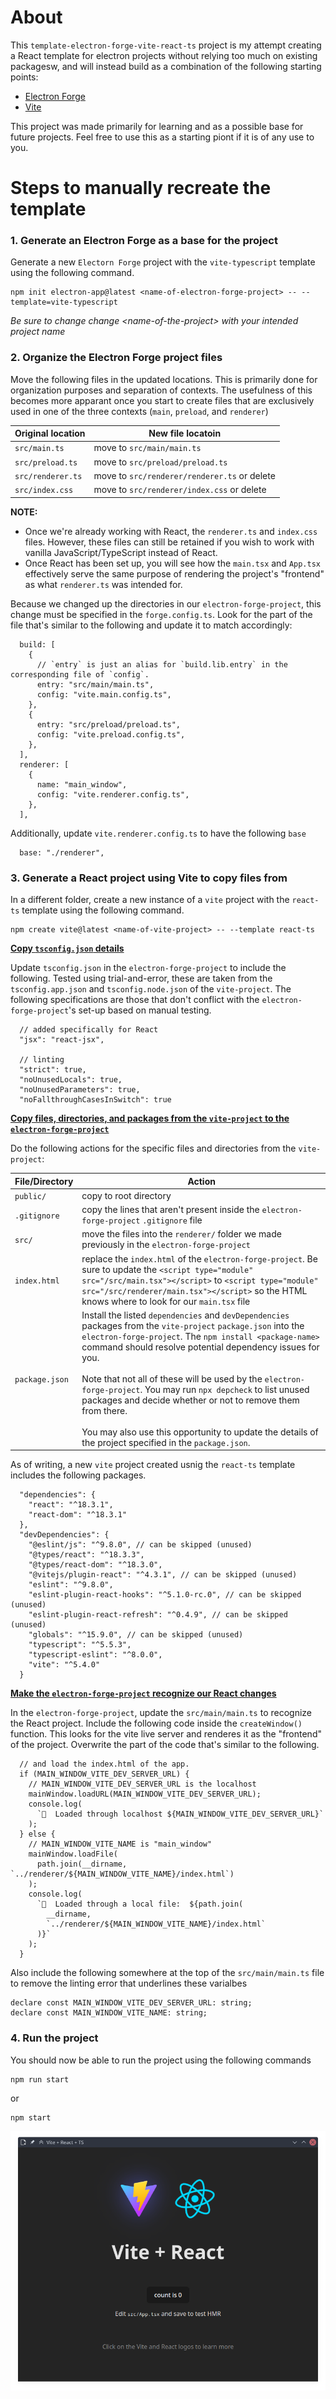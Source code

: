 # About
This `template-electron-forge-vite-react-ts` project is my attempt creating a React template for electron projects without relying too much on existing packagesw, and will instead build as a combination of the following starting points:
  * [Electron Forge](https://www.electronforge.io/)
  * [Vite](https://vitejs.dev/)

This project was made primarily for learning and as a possible base for future projects. Feel free to use this as a starting piont if it is of any use to you.

# Steps to manually recreate the template
### 1. Generate an Electron Forge as a base for the project
Generate a new `Electorn Forge` project with the `vite-typescript` template using the following command.
```
npm init electron-app@latest <name-of-electron-forge-project> -- --template=vite-typescript
```
*Be sure to change change &lt;name-of-the-project&gt; with your intended project name*

### 2. Organize the Electron Forge project files
Move the following files in the updated locations. This is primarily done for organization purposes and separation of contexts. The usefulness of this becomes more apparant once you start to create files that are exclusively used in one of the three contexts (`main`, `preload`, and `renderer`)

| Original location  | New file locatoin |
|------------------------ | ----------------- |
| `src/main.ts` | move to `src/main/main.ts` |
| `src/preload.ts` | move to `src/preload/preload.ts` |
| `src/renderer.ts` | move to `src/renderer/renderer.ts` or delete |
| `src/index.css` | move to `src/renderer/index.css` or delete |

**NOTE:**
  * Once we're already working with React, the `renderer.ts` and `index.css` files. However, these files can still be retained if you wish to work with vanilla JavaScript/TypeScript instead of React.
  * Once React has been set up, you will see how the `main.tsx` and `App.tsx` effectively serve the same purpose of rendering the project's "frontend" as what `renderer.ts` was intended for.

Because we changed up the directories in our `electron-forge-project`, this change must be specified in the `forge.config.ts`. Look for the part of the file that's similar to the following and update it to match accordingly:
```
  build: [
    {
      // `entry` is just an alias for `build.lib.entry` in the corresponding file of `config`.
      entry: "src/main/main.ts",
      config: "vite.main.config.ts",
    },
    {
      entry: "src/preload/preload.ts",
      config: "vite.preload.config.ts",
    },
  ],
  renderer: [
    {
      name: "main_window",
      config: "vite.renderer.config.ts",
    },
  ],
```

Additionally, update `vite.renderer.config.ts` to have the following `base`
```
  base: "./renderer",
```

### 3. Generate a React project using Vite to copy files from
In a different folder, create a new instance of a `vite` project with the `react-ts` template using the following command.

```
npm create vite@latest <name-of-vite-project> -- --template react-ts
```

<u>**Copy `tsconfig.json` details**</u>

Update `tsconfig.json` in the `electron-forge-project` to include the following. Tested using trial-and-error, these are taken from the `tsconfig.app.json` and `tsconfig.node.json` of the `vite-project`. The following specifications are those that don't conflict with the `electron-forge-project`'s set-up based on manual testing.
```
  // added specifically for React
  "jsx": "react-jsx",

  // linting
  "strict": true,
  "noUnusedLocals": true,
  "noUnusedParameters": true,
  "noFallthroughCasesInSwitch": true
```

<u>**Copy files, directories, and packages from the `vite-project` to the `electron-forge-project`**</u>

Do the following actions for the specific files and directories from the `vite-project`:

|File/Directory | Action |
|---------------|--------|
|`public/`| copy to root directory|
|`.gitignore`| copy the lines that aren't present inside the `electron-forge-project` `.gitignore` file|
| `src/` | move the files into the `renderer/` folder we made previously in the `electron-forge-project`|
| `index.html` | replace the `index.html` of the `electron-forge-project`. Be sure to update the `<script type="module" src="/src/main.tsx"></script>` to `<script type="module" src="/src/renderer/main.tsx"></script>` so the HTML knows where to look for our `main.tsx` file|
| `package.json` | Install the listed `dependencies` and `devDependencies` packages from the `vite-project` `package.json` into the `electron-forge-project`. The `npm install <package-name>` command should resolve potential dependency issues for you. <br><br> Note that not all of these will be used by the `electron-forge-project`. You may run `npx depcheck` to list unused packages and decide whether or not to remove them from there. <br><br> You may also use this opportunity to update the details of the project specified in the `package.json`.|

As of writing, a new `vite` project created usnig the `react-ts` template includes the following packages.
```
  "dependencies": {
    "react": "^18.3.1",
    "react-dom": "^18.3.1"
  },
  "devDependencies": {
    "@eslint/js": "^9.8.0", // can be skipped (unused)
    "@types/react": "^18.3.3",
    "@types/react-dom": "^18.3.0",
    "@vitejs/plugin-react": "^4.3.1", // can be skipped (unused)
    "eslint": "^9.8.0",
    "eslint-plugin-react-hooks": "^5.1.0-rc.0", // can be skipped (unused)
    "eslint-plugin-react-refresh": "^0.4.9", // can be skipped (unused)
    "globals": "^15.9.0", // can be skipped (unused)
    "typescript": "^5.5.3",
    "typescript-eslint": "^8.0.0",
    "vite": "^5.4.0"
  }
```

<u>**Make the `electron-forge-project` recognize our React changes**</u>

In the `electron-forge-project`, update the `src/main/main.ts` to recognize the React project. Include the following code inside the `createWindow()` function. This looks for the vite live server and renderes it as the "frontend" of the project. Overwrite the part of the code that's similar to the following. 
```
  // and load the index.html of the app.
  if (MAIN_WINDOW_VITE_DEV_SERVER_URL) {
    // MAIN_WINDOW_VITE_DEV_SERVER_URL is the localhost
    mainWindow.loadURL(MAIN_WINDOW_VITE_DEV_SERVER_URL);
    console.log(
      `🛜  Loaded through localhost ${MAIN_WINDOW_VITE_DEV_SERVER_URL}`
    );
  } else {
    // MAIN_WINDOW_VITE_NAME is "main_window"
    mainWindow.loadFile(
      path.join(__dirname, `../renderer/${MAIN_WINDOW_VITE_NAME}/index.html`)
    );
    console.log(
      `📁  Loaded through a local file:  ${path.join(
        __dirname,
        `../renderer/${MAIN_WINDOW_VITE_NAME}/index.html`
      )}`
    );
  }
``` 

Also include the following somewhere at the top of the `src/main/main.ts` file to remove the linting error that underlines these varialbes
```
declare const MAIN_WINDOW_VITE_DEV_SERVER_URL: string;
declare const MAIN_WINDOW_VITE_NAME: string;
```

### 4. Run the project
You should now be able to run the project using the following commands
```
npm run start
```
or
```
npm start
```
![Working template-electron-forge-vite-react-ts example screenshot](./public/Screenshot_working_sample.png "Working example screenshot")
